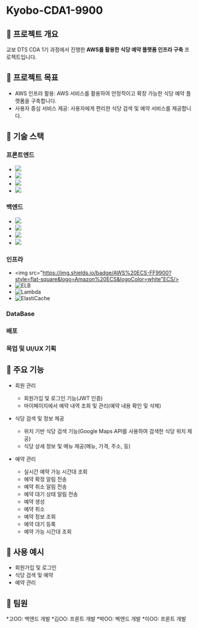 # Kyobo-CDA1-9900
## 🎯 프로젝트 개요
교보 DTS CDA 1기 과정에서 진행한 **AWS를 활용한 식당 예약 플랫폼 인프라 구축** 프로젝트입니다.

## 🎯 프로젝트 목표
* AWS 인프라 활용: AWS 서비스를 활용하여 안정적이고 확장 가능한 식당 예약 플랫폼을 구축합니다.
* 사용자 중심 서비스 제공: 사용자에게 편리한 식당 검색 및 예약 서비스를 제공합니다.

## 🎯 기술 스택

### 프론트엔드
- <img src="https://img.shields.io/badge/React-61DAFB?style=flat-square&logo=React&logoColor=white"/> 
- <img src="https://img.shields.io/badge/JavaScript-ES6+-F7DF1E?style=flat-square&logo=JavaScript&logoColor=yellow"/>
- <img src="https://img.shields.io/badge/HTML5-E34F26?style=flat-square&logo=HTML5&logoColor=white"/>
- <img src="https://img.shields.io/badge/CSS3-1572B6?style=flat-square&logo=CSS3&logoColor=white"/> 

### 백엔드
- <img src="https://img.shields.io/badge/Java-007396?style=flat-square&logo=Java&logoColor=white"/> 
- <img src="https://img.shields.io/badge/Spring%20Boot-6DB33F?style=flat-square&logo=Spring%20Boot&logoColor=white"/>
- <img src="https://img.shields.io/badge/Spring%20Security-6DB33F?style=flat-square&logo=Spring%20Security&logoColor=white"/>
- <img src="https://img.shields.io/badge/RESTful%20API-000000?style=flat-square&logo=RESTful-API&logoColor=white"/>

### 인프라
- <img src="https://img.shields.io/badge/AWS%20ECS-FF9900?style=flat-square&logo=Amazon%20ECS&logoColor=white"ECS/>
- <img src="https://img.shields.io/badge/AWS%20ELB-FF9900?style=flat-square&logo=Elastic-Load-Balancer&logoColor=white" alt="ELB">
- <img src="https://img.shields.io/badge/AWS%20Lambda-FF9900?style=flat-square&logo=AWS%20Lambda&logoColor=white" alt="Lambda">
- <img src="https://img.shields.io/badge/AWS%20ElastiCache-527FFF?style=flat-square&logo=Amazon%20ElastiCache&logoColor=white" alt="ElastiCache">
     


### DataBase



### 배포



### 목업 및 UI/UX 기획




## 🎯 주요 기능
* 회원 관리
  * 회원가입 및 로그인 기능(JWT 인증)
  * 마이페이지에서 예약 내역 조회 및 관리(예약 내용 확인 및 삭제)
 
* 식당 검색 및 정보 제공
  * 위치 기반 식당 검색 기능(Google Maps API를 사용하여 검색한 식당 위치 제공)  
  * 식당 상세 정보 및 메뉴 제공(메뉴, 가격, 주소, 등)

* 예약 관리
  * 실시간 예약 가능 시간대 조회
  * 예약 확정 알림 전송
  * 예약 취소 알림 전송
  * 예약 대기 상태 알림 전송
  * 예약 생성
  * 예약 취소
  * 예약 정보 조회
  * 예약 대기 등록
  * 예약 가능 시간대 조회
 
## 🎯 사용 예시
* 회원가입 및 로그인
* 식당 검색 및 예약
* 예약 관리

## 🎯 팀원
*고OO: 백엔드 개발
*김OO: 프론트 개발
*박OO: 벡엔드 개발
*이OO: 프론트 개발


 




 



   

